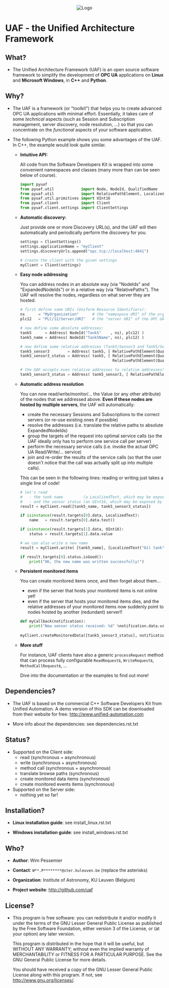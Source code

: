 <p align="center">
  <img src="http://github.com/uaf/uaf/raw/master/doc/img/logo/uaf_logo_200x67_opaque.png" alt="Logo"/>
</p>


UAF - the Unified Architecture Framework
========================================


What?
-------------------------------------------------------------------------------

 - The Unified Architecture Framework (UAF) is an open source software 
   framework to simplify the development of **OPC UA** applications 
   on **Linux** and **Microsoft Windows**, in **C++** and **Python**.
   
Why?
-------------------------------------------------------------------------------

 - The UAF is a framework (or "toolkit") that helps you to create advanced 
   OPC UA applications with minimal effort. Essentially, it takes care of
   some *technical* aspects (such as Session and Subscription management,
   server discovery, node resolution, ...) so that you can concentrate on 
   the *functional* aspects of your software application.  

 - The following Python example shows you some advantages of the UAF.
   In C++, the example would look quite similar.

    - **Intuitive API:**

      All code from the Software Developers Kit is wrapped into some 
      convenient namespaces and classes (many more than can be seen below 
      of course).

        ```python
        import pyuaf
        from pyuaf.util            import Node, NodeId, QualifiedName
        from pyuaf.util            import RelativePathElement, LocalizedText
        from pyuaf.util.primitives import UInt16
        from pyuaf.client          import Client
        from pyuaf.client.settings import ClientSettings
        ```
    
    - **Automatic discovery:**
    
       Just provide one or more Discovery URL(s), and the UAF will then
       automatically and periodically perform the discovery for you.
    
        ```python
        settings = ClientSettings()
        settings.applicationName = "myClient"
        settings.discoveryUrls.append("opc.tcp://localhost:4841")
        
        # create the client with the given settings
        myClient = Client(settings)
        ```
    
    - **Easy node addressing**
    
       You can address nodes in an absolute way 
        (via "NodeIds" and "ExpandedNodeIds")
       or in a relative way
        (via "RelativePaths").
       The UAF will resolve the nodes, regardless on what server they are hosted.
       
        ```python
        # first define some URIs (Uniform Resource Identifiers):
        ns      = "MyOrganization"      # the "namespace URI" of the organization or company
        plc12   = "PLC/12/Server/URI"   # the "server URI" of the OPC UA server running on some PLC
        
        # now define some absolute addresses:
        tank5      = Address( NodeId("Tank5"    , ns), plc12) )
        tank5_name = Address( NodeId("Tank5Name", ns), plc12) )
        
        # now define some relative addresses (Tank5/Sensor3 and Tank5/Sensor3/Status):
        tank5_sensor3        = Address( tank5, [ RelativePathElement(QualifiedName("Sensor3", ns)) ] )
        tank5_sensor3_status = Address( tank5, [ RelativePathElement(QualifiedName("Sensor3", ns)),
                                                 RelativePathElement(QualifiedName("Status" , ns)) ] )
        
        # the UAF accepts even relative addresses to relative addresses! So you could also do:
        tank5_sensor3_status = Address( tank5_sensor3, [ RelativePathElement(QualifiedName("Status", ns)) ] )
        ```

    - **Automatic address resolution**
    
       You can now read/write/monitor/... the Value (or any other attribute) of the nodes 
       that we addressed above. **Even if these nodes are hosted by multiple servers**,
       the UAF will automatically:
       
        - create the necessary Sessions and Subscriptions to the correct servers
          (or re-use existing ones if possible)
        - resolve the addresses
          (i.e. translate the relative paths to absolute ExpandedNodeIds)
        - group the targets of the request into optimal service calls 
          (so the UAF ideally only has to perform one service call per server)
        - perform the necessary service calls 
          (i.e. invoke the actual OPC UA Read/Write/... service)
        - join and re-order the results of the service calls
          (so that the user doesn't notice that the call was actually split up into multiple calls).
       
       This can be seen in the following lines: reading or writing just takes a single line of code!
       
        ```python
        # let's read 
        #   - the tank name         (a LocalizedText, which may be exposed by an OPC UA-enabled PLC) 
        #   - and the sensor status (an UInt16, which may be exposed by some OPC UA-enabled smart sensor)
        result = myClient.read([tank5_name, tank5_sensor3_status])
        
        if isinstance(result.targets[0].data, LocalizedText):
            name   = result.targets[0].data.text()
        
        if isinstance(result.targets[1].data, UInt16):
            status = result.targets[1].data.value
        
        # we can also write a new name
        result = myClient.write( [tank5_name], [LocalizedText("Oil tank", "EN")] )
        
        if result.targets[0].status.isGood():
            print("OK, the new name was written successfully!")
        ```

    - **Persistent monitored items**

       You can create monitored items once, and then forget about them...
        - even if the server that hosts your monitored items is not online yet!
        - even if the server that hosts your monitored items dies, and the 
           relative addresses of your monitored items now suddenly point to  
           nodes hosted by another (redundant) server!!
       
        ```python
        def myCallback(notification):
            print("New sensor status received: %d" %notification.data.value)
            
        myClient.createMonitoredData([tank5_sensor3_status], notificationCallbacks = [myCallback])
        ```
    
    - **More stuff**
        
        For instance, UAF clients have also a generic `processRequest` method that can process
        fully configurable `ReadRequest`s, `WriteRequest`s, `MethodCallRequest`s, ...
        
        Dive into the documentation or the examples to find out more!



Dependencies?
-------------------------------------------------------------------------------

 - The UAF is based on the commercial C++ Software Developers Kit from 
   Unified Automation. A demo version of this SDK can be downloaded
   from their website for free:
   http://www.unified-automation.com

 - More info about the dependencies: see dependencies.rst.txt

   
Status?
-------------------------------------------------------------------------------

 - Supported on the Client side:
   - read (synchronous + asynchronous)
   - write (synchronous + asynchronous)
   - method call (synchronous + asynchronous)
   - translate browse paths (synchronous)
   - create monitored data items (synchronous)
   - create monitored events items (synchronous)
 - Supported on the Server side:
   - nothing yet so far!


Installation?
-------------------------------------------------------------------------------

  - **Linux installation guide**: see install_linux.rst.txt
  
  - **Windows installation guide**: see install_windows.rst.txt


Who?
-------------------------------------------------------------------------------

  - **Author**: Wim Pessemier

  - **Contact**: `W**.P********@ster.kuleuven.be` (replace the asterisks)

  - **Organization**: Institute of Astronomy, KU Leuven (Belgium)

  - **Project website**: http://github.com/uaf
 

License?
-------------------------------------------------------------------------------

  - This program is free software: you can redistribute it and/or modify
    it under the terms of the GNU Lesser General Public License as
    published by the Free Software Foundation, either version 3 of the
    License, or (at your option) any later version.

    This program is distributed in the hope that it will be useful,
    but WITHOUT ANY WARRANTY; without even the implied warranty of
    MERCHANTABILITY or FITNESS FOR A PARTICULAR PURPOSE.  See the
    GNU General Public License for more details.

    You should have received a copy of the GNU Lesser General Public License
    along with this program.  If not, see <http://www.gnu.org/licenses/>.

